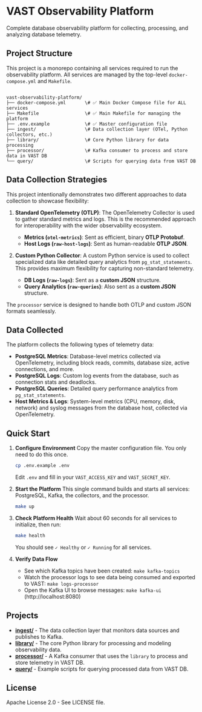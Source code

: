 # VAST Observability Platform

Complete database observability platform for collecting, processing, and analyzing database telemetry.

## Project Structure

This project is a monorepo containing all services required to run the observability platform. All services are managed by the top-level `docker-compose.yml` and `Makefile`.

```

vast-observability-platform/
├── docker-compose.yml       \# ✅ Main Docker Compose file for ALL services
├── Makefile                 \# ✅ Main Makefile for managing the platform
├── .env.example             \# ✅ Master configuration file
├── ingest/                  \# Data collection layer (OTel, Python collectors, etc.)
├── library/                 \# Core Python library for data processing
├── processor/               \# Kafka consumer to process and store data in VAST DB
└── query/                   \# Scripts for querying data from VAST DB

````

## Data Collection Strategies

This project intentionally demonstrates two different approaches to data collection to showcase flexibility:

1.  **Standard OpenTelemetry (OTLP)**: The OpenTelemetry Collector is used to gather standard metrics and logs. This is the recommended approach for interoperability with the wider observability ecosystem.

      * **Metrics (`otel-metrics`)**: Sent as efficient, binary **OTLP Protobuf**.
      * **Host Logs (`raw-host-logs`)**: Sent as human-readable **OTLP JSON**.

2.  **Custom Python Collector**: A custom Python service is used to collect specialized data like detailed query analytics from `pg_stat_statements`. This provides maximum flexibility for capturing non-standard telemetry.

      * **DB Logs (`raw-logs`)**: Sent as a **custom JSON** structure.
      * **Query Analytics (`raw-queries`)**: Also sent as a **custom JSON** structure.

The `processor` service is designed to handle both OTLP and custom JSON formats seamlessly.

## Data Collected

The platform collects the following types of telemetry data:

  - **PostgreSQL Metrics**: Database-level metrics collected via OpenTelemetry, including block reads, commits, database size, active connections, and more.
  - **PostgreSQL Logs**: Custom log events from the database, such as connection stats and deadlocks.
  - **PostgreSQL Queries**: Detailed query performance analytics from `pg_stat_statements`.
  - **Host Metrics & Logs**: System-level metrics (CPU, memory, disk, network) and syslog messages from the database host, collected via OpenTelemetry.

## Quick Start

1.  **Configure Environment**
    Copy the master configuration file. You only need to do this once.
    ```bash
    cp .env.example .env
    ```
    Edit `.env` and fill in your `VAST_ACCESS_KEY` and `VAST_SECRET_KEY`.

2.  **Start the Platform**
    This single command builds and starts all services: PostgreSQL, Kafka, the collectors, and the processor.
    ```bash
    make up
    ```

3.  **Check Platform Health**
    Wait about 60 seconds for all services to initialize, then run:
    ```bash
    make health
    ```
    You should see `✓ Healthy` or `✓ Running` for all services.

4.  **Verify Data Flow**
    * See which Kafka topics have been created: `make kafka-topics`
    * Watch the processor logs to see data being consumed and exported to VAST: `make logs-processor`
    * Open the Kafka UI to browse messages: `make kafka-ui` (http://localhost:8080)

## Projects

  - **[ingest/](./ingest/)** - The data collection layer that monitors data sources and publishes to Kafka.
  - **[library/](./library/)** - The core Python library for processing and modeling observability data.
  - **[processor/](./processor/)** - A Kafka consumer that uses the `library` to process and store telemetry in VAST DB.
  - **[query/](./query/)** - Example scripts for querying processed data from VAST DB.

## License

Apache License 2.0 - See LICENSE file.